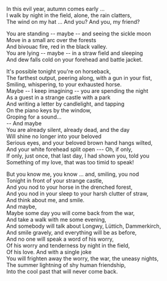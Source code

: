 In this evil year, autumn comes early ...  
I walk by night in the field, alone, the rain clatters,  
The wind on my hat ... And you? And you, my friend?  

You are standing -- maybe -- and seeing the sickle moon  
Move in a small arc over the forests  
And bivouac fire, red in the black valley.  
You are lying -- maybe -- in a straw field and sleeping  
And dew falls cold on your forehead and battle jacket.  

It's possible tonight you're on horseback,  
The farthest output, peering along, with a gun in your fist,  
Smiling, whispering, to your exhausted horse.  
Maybe -- I keep imagining -- you are spending the night  
As a guest in a strange castle with a park  
And writing a letter by candlelight, and tapping  
On the piano keys by the window,  
Groping for a sound...  
                    -- And maybe  
You are already silent, already dead, and the day  
Will shine no longer into your beloved  
Serious eyes, and your beloved brown hand hangs wilted,  
And your white forehead split open --- Oh, if only,  
If only, just once, that last day, I had shown you, told you  
Something of my love, that was too timid to speak!  

But you know me, you know ... and, smiling, you nod  
Tonight in front of your strange castle,  
And you nod to your horse in the drenched forest,  
And you nod in your sleep to your harsh clutter of straw,  
And think about me, and smile.  
                                And maybe,  
Maybe some day you will come back from the war,  
And take a walk with me some evening,  
And somebody will talk about Longwy, Lüttich, Dammerkirch,  
And smile gravely, and everything will be as before,  
And no one will speak a word of his worry,  
Of his worry and tenderness by night in the field,  
Of his love. And with a single joke  
You will frighten away the worry, the war, the uneasy nights,  
The summer lightning of shy human friendship,  
Into the cool past that will never come back.
